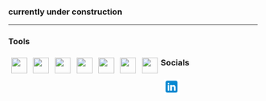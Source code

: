 
### currently under construction
---
### Tools
 <style>img{width:32px;height:32px;padding:6px;float:left;}</style>
 <img src="https://cdn.jsdelivr.net/gh/devicons/devicon/icons/linux/linux-original.svg" />
 <img src="https://cdn.jsdelivr.net/gh/devicons/devicon/icons/git/git-original.svg" />
 <img src="https://cdn.jsdelivr.net/gh/devicons/devicon/icons/html5/html5-original.svg" />
 <img src="https://cdn.jsdelivr.net/gh/devicons/devicon/icons/css3/css3-original.svg" />
 <img src="https://cdn.jsdelivr.net/gh/devicons/devicon/icons/javascript/javascript-plain.svg" />
 <img src="https://cdn.jsdelivr.net/gh/devicons/devicon/icons/react/react-original.svg" />
 <img src="https://cdn.jsdelivr.net/gh/devicons/devicon/icons/php/php-plain.svg" />

### Socials
 [![LinkedIn](https://github.com/neanix/neanix/blob/main/linkedin-icon.svg)](https://www.linkedin.com/in/navid-hamedi/)
